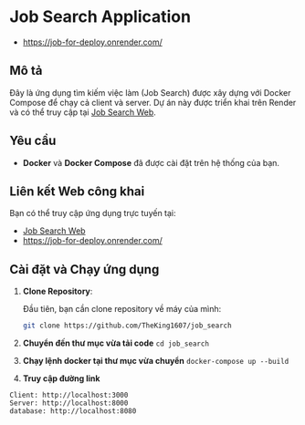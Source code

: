 # Job Search Application
- https://job-for-deploy.onrender.com/

## Mô tả

Đây là ứng dụng tìm kiếm việc làm (Job Search) được xây dựng với Docker Compose để chạy cả client và server. Dự án này được triển khai trên Render và có thể truy cập tại [Job Search Web](https://job-for-deploy.onrender.com/).

## Yêu cầu

- **Docker** và **Docker Compose** đã được cài đặt trên hệ thống của bạn.

## Liên kết Web công khai

Bạn có thể truy cập ứng dụng trực tuyến tại:
- [Job Search Web](https://job-for-deploy.onrender.com/)
- https://job-for-deploy.onrender.com/
## Cài đặt và Chạy ứng dụng

1. **Clone Repository**:

   Đầu tiên, bạn cần clone repository về máy của mình:

   ```bash
   git clone https://github.com/TheKing1607/job_search


2. **Chuyển đến thư mục vừa tải code**
```cd job_search```

3. **Chạy lệnh docker tại thư mục vừa chuyển**
```docker-compose up --build```

4. **Truy cập đường link**
```
Client: http://localhost:3000
Server: http://localhost:8000
database: http://localhost:8080
```





